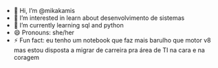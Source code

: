 - 👋 Hi, I’m @mikakamis
- 👀 I’m interested in learn about desenvolvimento de sistemas
- 🌱 I’m currently learning sql and python
- 😄 Pronouns: she/her
- ⚡ Fun fact: eu tenho um notebook que faz mais barulho que motor v8 mas estou disposta a migrar de carreira pra área de TI na cara e na coragem

<!---
mikakamis/mikakamis is a ✨ special ✨ repository because its `README.md` (this file) appears on your GitHub profile.
You can click the Preview link to take a look at your changes.
--->
